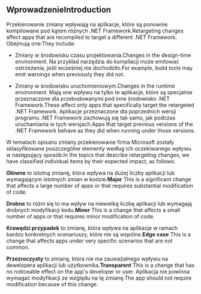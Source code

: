 ## <a name="introduction"></a><span data-ttu-id="df11b-101">Wprowadzenie</span><span class="sxs-lookup"><span data-stu-id="df11b-101">Introduction</span></span>
<span data-ttu-id="df11b-102">Przekierowanie zmiany wpływają na aplikacje, które są ponownie kompilowane pod kątem różnych .NET Framework.</span><span class="sxs-lookup"><span data-stu-id="df11b-102">Retargeting changes affect apps that are recompiled to target a different .NET Framework.</span></span> <span data-ttu-id="df11b-103">Obejmują one:</span><span class="sxs-lookup"><span data-stu-id="df11b-103">They include:</span></span>

* <span data-ttu-id="df11b-104">Zmiany w środowisku czasu projektowania.</span><span class="sxs-lookup"><span data-stu-id="df11b-104">Changes in the design-time environment.</span></span> <span data-ttu-id="df11b-105">Na przykład narzędzia do kompilacji może emitować ostrzeżenia, jeśli wcześniej nie dochodziło.</span><span class="sxs-lookup"><span data-stu-id="df11b-105">For example, build tools may emit warnings when previously they did not.</span></span>

* <span data-ttu-id="df11b-106">Zmiany w środowisku uruchomieniowym.</span><span class="sxs-lookup"><span data-stu-id="df11b-106">Changes in the runtime environment.</span></span> <span data-ttu-id="df11b-107">Mają one wpływu na tylko te aplikacje, które są specjalnie przeznaczone dla przebudowanymi pod inne środowisko .NET Framework.</span><span class="sxs-lookup"><span data-stu-id="df11b-107">These affect only apps that specifically target the retargeted .NET Framework.</span></span> <span data-ttu-id="df11b-108">Aplikacje przeznaczone dla poprzednich wersji programu .NET Framework zachowują się tak samo, jak podczas uruchamiania w tych wersjach.</span><span class="sxs-lookup"><span data-stu-id="df11b-108">Apps that target previous versions of the .NET Framework behave as they did when running under those versions.</span></span>

<span data-ttu-id="df11b-109">W tematach opisano zmiany przekierowanie firma Microsoft zostały sklasyfikowane poszczególne elementy według ich oczekiwanego wpływu w następujący sposób:</span><span class="sxs-lookup"><span data-stu-id="df11b-109">In the topics that describe retargeting changes, we have classified individual items by their expected impact, as follows:</span></span>

<span data-ttu-id="df11b-110">**Główne** to istotną zmianę, która wpływa na dużej liczby aplikacji lub wymagającym istotnych zmian w kodzie.</span><span class="sxs-lookup"><span data-stu-id="df11b-110">**Major** This is a significant change that affects a large number of apps or that requires substantial modification of code.</span></span>

<span data-ttu-id="df11b-111">**Drobne** to różni się to ma wpływ na niewielką liczbę aplikacji lub wymagają drobnych modyfikacji kodu.</span><span class="sxs-lookup"><span data-stu-id="df11b-111">**Minor** This is a change that affects a small number of apps or that requires minor modification of code.</span></span>

<span data-ttu-id="df11b-112">**Krawędzi przypadek** to zmianę, która wpływa na aplikacje w ramach bardzo konkretnych scenariuszy, które nie są wspólne.</span><span class="sxs-lookup"><span data-stu-id="df11b-112">**Edge case** This is a change that affects apps under very specific scenarios that are not common.</span></span>

<span data-ttu-id="df11b-113">**Przezroczysty** to zmianę, która nie ma zauważalnego wpływu na dewelopera aplikacji lub użytkownika.</span><span class="sxs-lookup"><span data-stu-id="df11b-113">**Transparent** This is a change that has no noticeable effect on the app's developer or user.</span></span> <span data-ttu-id="df11b-114">Aplikacja nie powinna wymagać modyfikacji ze względu na tę zmianę.</span><span class="sxs-lookup"><span data-stu-id="df11b-114">The app should not require modification because of this change.</span></span>
